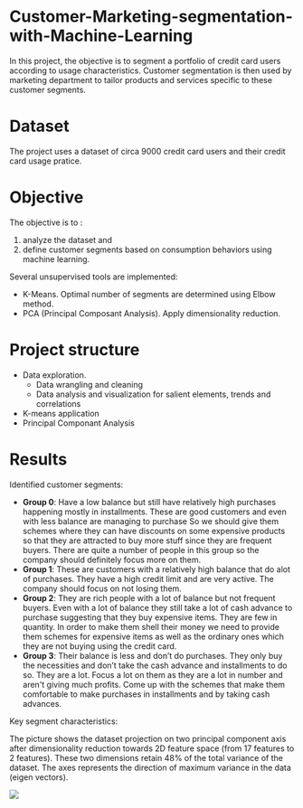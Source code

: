 # Customer-Marketing-segmentation-with-Machine-Learning

In this project, the objective is to segment a portfolio of credit card users according to usage characteristics. Customer segmentation is then used by marketing department to tailor products and services specific to these customer segments. 
# Dataset
The project uses a dataset of circa 9000 credit card users and their credit card usage pratice.

# Objective
The objective is to :
1) analyze the dataset and 
2) define customer segments based on consumption behaviors using machine learning.

Several unsupervised tools are implemented:
- K-Means. Optimal number of segments are determined using Elbow method.
- PCA (Principal Composant Analysis). Apply dimensionality reduction.


# Project structure
- Data exploration.
  - Data wrangling and cleaning
  - Data analysis and visualization for salient elements, trends and correlations
- K-means application
- Principal Componant Analysis


# Results

Identified customer segments:
- **Group 0**: Have a low balance but still have relatively high purchases happening mostly in installments.  These are good customers and even with less balance are managing to purchase So we should give them schemes where they can have discounts on some expensive products so that they are attracted to buy more stuff since they are frequent buyers. There are quite a number of people in this group so the company should definitely focus more on them.
- **Group 1**: These are customers with a relatively high balance that do alot of purchases. They have a high credit limit and are very active. The company should focus on not losing them.
- **Group 2**: They are rich people with a lot of balance but not frequent buyers. Even with a lot of balance they still take a lot of cash advance to purchase suggesting that they buy expensive items. They are few in quantity. In order to make them shell their money we need to provide them schemes for expensive items as well as the ordinary ones which they are not buying using the credit card. 
- **Group 3**: Their balance is less and don’t do purchases. They only buy the necessities and don’t take the cash advance and installments to do so. They are a lot. Focus a lot on them as they are a lot in number and aren't giving much profits. Come up with the schemes that make them comfortable to make purchases in installments and by taking cash advances.

Key segment characteristics:

The picture shows the dataset projection on two principal component axis after dimensionality reduction towards 2D feature space (from 17 features to 2 features). These two dimensions retain 48% of the total variance of the dataset. The axes represents the direction of maximum variance in the data (eigen vectors).


![](assets/pca.png)
